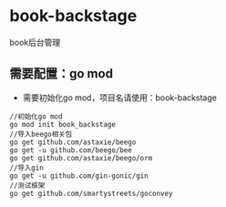 # book-backstage
book后台管理

## 需要配置：go mod

- 需要初始化go mod，项目名请使用：book-backstage

```
//初始化go mod
go mod init book_backstage
//导入beego相关包
go get github.com/astaxie/beego
go get -u github.com/beego/bee
go get github.com/astaxie/beego/orm
//导入gin
go get -u github.com/gin-gonic/gin
//测试框架
go get github.com/smartystreets/goconvey
```

